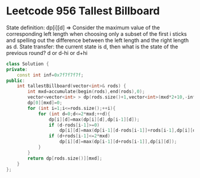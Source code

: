 # Leetcode 956 Tallest Billboard

State definition: dp[i][d] => Consider the maximum value of the corresponding left length when choosing only a subset of the first i sticks and spelling out the difference between the left length and the right length as d.
State transfer: the current state is d, then what is the state of the previous round? d or d-hi or d+hi

```cpp
class Solution {
private:
    const int inf=0x7f7f7f7f;
public:
    int tallestBillboard(vector<int>& rods) {
        int mxd=accumulate(begin(rods),end(rods),0);
        vector<vector<int> > dp(rods.size()+1,vector<int>(mxd*2+10,-inf));
        dp[0][mxd]=0;
        for (int i=1;i<=rods.size();++i){
            for (int d=0;d<=2*mxd;++d){
                dp[i][d]=max(dp[i][d],dp[i-1][d]);
                if (d-rods[i-1]>=0)
                    dp[i][d]=max(dp[i-1][d-rods[i-1]]+rods[i-1],dp[i][d]);
                if (d+rods[i-1]<=2*mxd)
                    dp[i][d]=max(dp[i-1][d+rods[i-1]],dp[i][d]);
            }
        }
        return dp[rods.size()][mxd];
    }
};
```
